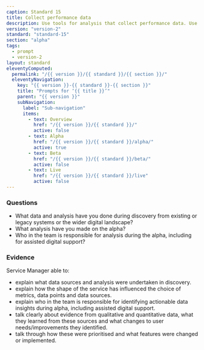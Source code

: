 ```yaml
---
caption: Standard 15
title: Collect performance data
description: Use tools for analysis that collect performance data. Use this data to analyse the success of the service and to translate this into features and tasks for the next phase of development.
version: "version-2"
standard: "standard-15"
section: "alpha"
tags:
  - prompt
  - version-2
layout: standard
eleventyComputed:
  permalink: "/{{ version }}/{{ standard }}/{{ section }}/"
  eleventyNavigation:
    key: "{{ version }}-{{ standard }}-{{ section }}"
    title: "Prompts for ‘{{ title }}’"
    parent: "{{ version }}"
    subNavigation:
      label: "Sub-navigation"
      items:
        - text: Overview
          href: "/{{ version }}/{{ standard }}/"
          active: false
        - text: Alpha
          href: "/{{ version }}/{{ standard }}/alpha/"
          active: true
        - text: Beta
          href: "/{{ version }}/{{ standard }}/beta/"
          active: false
        - text: Live
          href: "/{{ version }}/{{ standard }}/live"
          active: false
---
```


### Questions

- What data and analysis have you done during discovery from existing or legacy systems or the wider digital landscape?
- What analysis have you made on the alpha?
- Who in the team is responsible for analysis during the alpha, including for assisted digital support?

### Evidence

Service Manager able to:

- explain what data sources and analysis were undertaken in discovery.
- explain how the shape of the service has influenced the choice of metrics, data points and data sources.
- explain who in the team is responsible for identifying actionable data insights during alpha, including assisted digital support.
- talk clearly about evidence from qualitative and quantitative data, what they learned from these sources and what changes to user needs/improvements they identified.
- talk through how these were prioritised and what features were changed or implemented.
